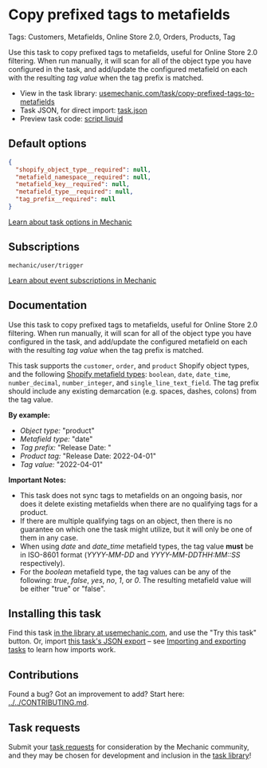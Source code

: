 # Copy prefixed tags to metafields

Tags: Customers, Metafields, Online Store 2.0, Orders, Products, Tag

Use this task to copy prefixed tags to metafields, useful for Online Store 2.0 filtering. When run manually, it will scan for all of the object type you have configured in the task, and add/update the configured metafield on each with the resulting *tag value* when the tag prefix is matched.

* View in the task library: [usemechanic.com/task/copy-prefixed-tags-to-metafields](https://usemechanic.com/task/copy-prefixed-tags-to-metafields)
* Task JSON, for direct import: [task.json](../../tasks/copy-prefixed-tags-to-metafields.json)
* Preview task code: [script.liquid](./script.liquid)

## Default options

```json
{
  "shopify_object_type__required": null,
  "metafield_namespace__required": null,
  "metafield_key__required": null,
  "metafield_type__required": null,
  "tag_prefix__required": null
}
```

[Learn about task options in Mechanic](https://docs.usemechanic.com/article/471-task-options)

## Subscriptions

```liquid
mechanic/user/trigger
```

[Learn about event subscriptions in Mechanic](https://docs.usemechanic.com/article/408-subscriptions)

## Documentation

Use this task to copy prefixed tags to metafields, useful for Online Store 2.0 filtering. When run manually, it will scan for all of the object type you have configured in the task, and add/update the configured metafield on each with the resulting *tag value* when the tag prefix is matched.

This task supports the `customer`, `order`, and `product` Shopify object types, and the following [Shopify metafield types](https://shopify.dev/apps/metafields/definitions/types): `boolean`, `date`, `date_time`, `number_decimal`, `number_integer`, and `single_line_text_field`. The tag prefix should include any existing demarcation (e.g. spaces, dashes, colons) from the tag value.

__By example:__
- *Object type:* "product"
- *Metafield type:* "date"
- *Tag prefix:* "Release Date: "
- *Product tag:* "Release Date: 2022-04-01"
- *Tag value:* "2022-04-01"

__Important Notes:__
- This task does not sync tags to metafields on an ongoing basis, nor does it delete existing metafields when there are no qualifying tags for a product.
- If there are multiple qualifying tags on an object, then there is no guarantee on which one the task might utilize, but it will only be one of them in any case.
- When using *date* and *date_time* metafield types, the tag value __must__ be in ISO-8601 format (*YYYY-MM-DD* and *YYYY-MM-DDTHH:MM::SS* respectively).
- For the *boolean* metafield type, the tag values can be any of the following: *true*, *false*, *yes*, *no*, *1*, or *0*. The resulting metafield value will be either "true" or "false".

## Installing this task

Find this task [in the library at usemechanic.com](https://usemechanic.com/task/copy-prefixed-tags-to-metafields), and use the "Try this task" button. Or, import [this task's JSON export](../../tasks/copy-prefixed-tags-to-metafields.json) – see [Importing and exporting tasks](https://docs.usemechanic.com/article/505-importing-and-exporting-tasks) to learn how imports work.

## Contributions

Found a bug? Got an improvement to add? Start here: [../../CONTRIBUTING.md](../../CONTRIBUTING.md).

## Task requests

Submit your [task requests](https://mechanic.canny.io/task-requests) for consideration by the Mechanic community, and they may be chosen for development and inclusion in the [task library](https://tasks.mechanic.dev/)!
